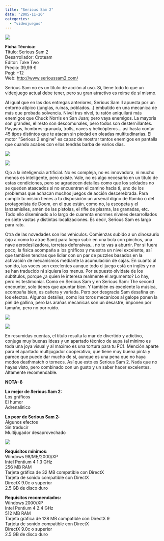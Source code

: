 ```yaml
---
title: "Serious Sam 2"
date: "2005-11-26"
categories: 
  - "videojuegos"
---
```


![](images/serious-sam-ii.jpg)

**Ficha Técnica:**  
Título: Serious Sam 2  
Desarrollador: Croteam  
Editor: Take Two  
Precio: 39,99 €  
Pegi: +12  
Web: http://www.serioussam2.com/

Serious Sam no es un título de acción al uso. Sí, tiene todo lo que un videojuego actual debe tener, pero su gran atractivo es reirse de sí mismo.

Al igual que en las dos entregas anteriores, Serious Sam II apuesta por un entorno atípico (junglas, ruinas, poblados...) embutido en una mecanica de más que probada solvencia. Nivel tras nivel, tu ratón aniquilará más enemigos que Chuck Norris en San Juan; pero vaya enemigos. La mayoría son grandes, el resto son descomunales, pero todos son desternillantes. Payasos, hombres-granada, trolls, naves y helicópteros... así hasta contar 45 tipos distintos que te atacan sin piedad en oleadas multitudinarias. El motor "Serious 2 engine" es capaz de mostrar tantos enemigos en pantalla que cuando acabes con ellos tendrás barba de varios dias.

![](images/serious-sam-ii-1.jpg)

![](images/serious-sam-ii-2.jpg)

Ojo a la inteligencia artificial. No es compleja, no es innovadora, ni mucho menos es inteligente, pero existe. Vale, no es algo necesario en un titulo de estas condiciones, pero se agradecen detalles como que los soldados no se queden atascados si no encuentran el camino hacia ti, uno de los problemas que achacan muchos juegos de acción descerebrada. Para cumplir tu misión tienes a tu disposición un arsenal digno de Rambo o del protagonista de Doom, en el que están, como no, la escopeta y el lanzamisiles, amén de las pistolas, el rifle de plasma, las granadas, etc. Todo ello diseminado a lo largo de cuarenta enormes niveles desarrollados en siete vastas y distintas localizaciones. Es decir, Serious Sam es largo para rato.

Otra de las novedades son los vehículos. Comienzas subido a un dinosaurio (ojo a como lo atrae Sam) para luego subir en una bola con pinchos, una nave aerodeslizadora, torretas defensivas... no te vas a aburrir. Por si fuera poco, la física acompaña a los gráficos y muestra un nivel excelente, así que tambien tendras que lidiar con un par de puzzles basados en la activación de mecanismos mediante la acumulación de cajas. En cuanto al sonido, las voces son excelentes aunque todo el juego está en inglés y no se han traducido ni siquiera los menus. Por supuesto olvidate de los subtítulos, porque ¿a quien le interesa realmente el argumento? Lo hay, pero es testimonial. Como en Serious Sam y en Serious Sam: The second encounter, solo tienes que apuntar bien. Y también es excelente la música, acompaña bien, es cañera y variada. Pero por desgracia Sam desafina en los efectos. Algunos detalles, como los toros mecanicos al galope ponen la piel de gallina, pero las arañas mecanicas son un desastre, imponen por tamaño, pero no por ruido.

![](images/serious-sam-ii-3.jpg)

![](images/serious-sam-ii-4.jpg)

En resumidas cuentas, el título resulta la mar de divertido y adictivo, conjuga muy buenas ideas y un apartado técnico de aupa (al minimo es toda una joya visual y al maximo es una tortura para tu PC). Mención aparte para el apartado multijugador cooperativo, que tiene muy buena pinta y parece que puede dar mucho de sí, aunque es una pena que no haya modos deathmatch o torneos. Así que esto es Serious Sam 2. Nada que no hayas visto, pero combinado con un gusto y un saber hacer excelentes. Altamente recomendable.

**NOTA: 8**

**Lo mejor de Serious Sam 2:**  
Los gráficos  
El humor  
Adrenalínico

**Lo peor de Serious Sam 2:**  
Algunos efectos  
Sin traducir  
Multijugador desaprovechado

![](images/serious-sam-ii-5.jpg)

**Requisitos mínimos:**  
Windows 98/ME/2000/XP  
Intel Pentium 4 1.3 GHz  
256 MB RAM  
Tarjeta gráfica de 32 MB compatible con DirectX  
Tarjeta de sonido compatible con DirectX  
DirectX 9.0c o superior  
2.5 GB de disco duro

**Requisitos recomendados:**  
Windows 2000/XP  
Intel Pentium 4 2.4 GHz  
512 MB RAM  
Tarjeta gráfica de 128 MB compatible con DirectX 9  
Tarjeta de sonido compatible con DirectX   
DirectX 9.0c o superior  
2.5 GB de disco duro